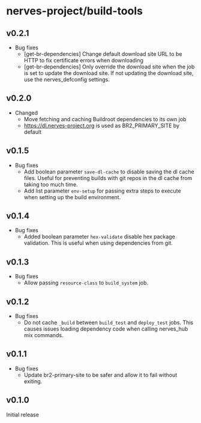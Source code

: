 # nerves-project/build-tools

## v0.2.1

* Bug fixes
  * [get-br-dependencies] Change default download site URL to be HTTP
    to fix certificate errors when downloading
  * [get-br-dependencies] Only override the download site when the job is
    set to update the download site. If not updating the download site, use 
    the nerves_defconfig settings.

## v0.2.0

* Changed
  * Move fetching and caching Buildroot dependencies to its own job
  * https://dl.nerves-project.org is used as BR2_PRIMARY_SITE by default

## v0.1.5

* Bug fixes
  * Add boolean parameter `save-dl-cache` to disable saving the dl cache
    files. Useful for preventing builds with git repos in the dl cache
    from taking too much time.
  * Add list parameter `env-setup` for passing extra steps to execute when
    setting up the build environment.

## v0.1.4

* Bug fixes
  * Added boolean parameter `hex-validate` disable hex package
    validation. This is useful when using dependencies from git.

## v0.1.3

* Bug fixes
  * Allow passing `resource-class` to `build_system` job.

## v0.1.2

* Bug fixes
  * Do not cache `_build` between `build_test` and `deploy_test` jobs. This
    causes issues loading dependency code when calling nerves_hub mix commands.

## v0.1.1

* Bug fixes
  * Update br2-primary-site to be safer and allow it to fail without exiting.

## v0.1.0

Initial release
